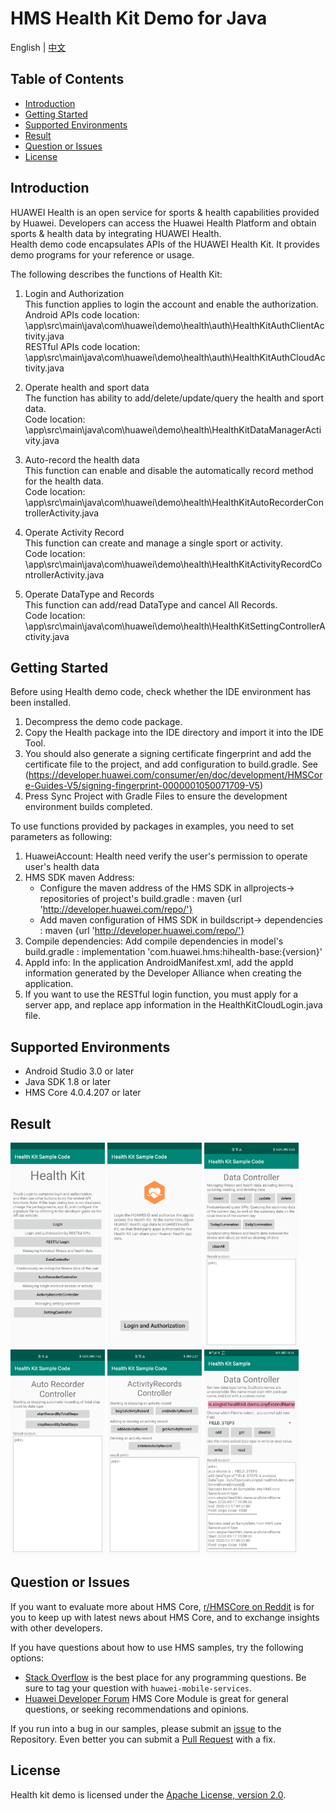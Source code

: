 # HMS Health Kit Demo for Java
English | [中文](https://github.com/HMS-Core/hms-health-demo-java/blob/master/README_ZH.md)
## Table of Contents

 * [Introduction](#introduction)
 * [Getting Started](#getting-started)
 * [Supported Environments](#supported-environments)
 * [Result](#result)
 * [Question or Issues](#question-or-issues)
 * [License](#license)

## Introduction
HUAWEI Health is an open service for sports & health capabilities provided by Huawei. Developers can access the Huawei Health Platform and obtain sports & health data by integrating HUAWEI Health.   
Health demo code encapsulates APIs of the HUAWEI Health Kit. It provides demo programs for your reference or usage.   

The following describes the functions of Health Kit:  
1)  Login and Authorization  
This function applies to login the account and enable the authorization.  
Android APIs code location:  \app\src\main\java\com\huawei\demo\health\auth\HealthKitAuthClientActivity.java   
RESTful APIs code location:  \app\src\main\java\com\huawei\demo\health\auth\HealthKitAuthCloudActivity.java   
    
2)  Operate health and sport data  
The function has ability to add/delete/update/query the health and sport data.  
Code location: \app\src\main\java\com\huawei\demo\health\HealthKitDataManagerActivity.java   
     
3) Auto-record the health data  
This function can enable and disable the automatically record method for the health data.  
Code location: \app\src\main\java\com\huawei\demo\health\HealthKitAutoRecorderControllerActivity.java   
    
4) Operate Activity Record   
This function can create and manage a single sport or activity.  
Code location:  \app\src\main\java\com\huawei\demo\health\HealthKitActivityRecordControllerActivity.java   
    
5) Operate DataType and Records  
This function can add/read DataType and cancel All Records.   
Code location:  \app\src\main\java\com\huawei\demo\health\HealthKitSettingControllerActivity.java   

## Getting Started
Before using Health demo code, check whether the IDE environment has been installed. 
1. Decompress the demo code package.    
2. Copy the Health package into the IDE directory and import it into the IDE Tool.
3. You should also generate a signing certificate fingerprint  and add the certificate file to the project, and add configuration to build.gradle. See (https://developer.huawei.com/consumer/en/doc/development/HMSCore-Guides-V5/signing-fingerprint-0000001050071709-V5)
4. Press Sync Project with Gradle Files to ensure the development environment builds completed.

To use functions provided by packages in examples, you need to set parameters as following:
1. HuaweiAccount: Health need verify the user's permission to operate user's health data
2. HMS SDK maven Address:
    * Configure the maven address of the HMS SDK in allprojects-> repositories of project's build.gradle : maven {url 'http://developer.huawei.com/repo/'}
    * Add maven configuration of HMS SDK in buildscript-> dependencies : maven {url 'http://developer.huawei.com/repo/'}
3. Compile dependencies: Add compile dependencies in model's build.gradle : implementation 'com.huawei.hms:hihealth-base:{version}'
4. AppId info: In the application AndroidManifest.xml, add the appId information generated by the Developer Alliance when creating the application.
5. If you want to use the RESTful login function, you must apply for a server app, and replace app information in the HealthKitCloudLogin.java file.

## Supported Environments
* Android Studio 3.0 or later
* Java SDK 1.8 or later
* HMS Core 4.0.4.207 or later

## Result
   <img src="images/result_1.png" width = 30% height = 30%> <img src="images/result_6.png" width = 30% height = 30%>
   <img src="images/result_2.png" width = 30% height = 30%>
   <img src="images/result_3.png" width = 30% height = 30%>
   <img src="images/result_4.png" width = 30% height = 30%>
   <img src="images/result_5.png" width = 30% height = 30%>
   
## Question or Issues
If you want to evaluate more about HMS Core, [r/HMSCore on Reddit](https://www.reddit.com/r/HuaweiDevelopers/) is for you to keep up with latest news about HMS Core, and to exchange insights with other developers.

If you have questions about how to use HMS samples, try the following options:
- [Stack Overflow](https://stackoverflow.com/questions/tagged/huawei-mobile-services) is the best place for any programming questions. Be sure to tag your question with 
`huawei-mobile-services`.
- [Huawei Developer Forum](https://forums.developer.huawei.com/forumPortal/en/home?fid=0101187876626530001) HMS Core Module is great for general questions, or seeking recommendations and opinions.

If you run into a bug in our samples, please submit an [issue](https://github.com/HMS-Core/hms-health-demo-java/issues) to the Repository. Even better you can submit a [Pull Request](https://github.com/HMS-Core/hms-health-demo-java/pulls) with a fix.
	
##  License
Health kit demo is licensed under the [Apache License, version 2.0](http://www.apache.org/licenses/LICENSE-2.0).
